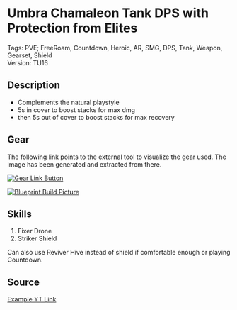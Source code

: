 # Umbra Chamaleon Tank DPS with Protection from Elites

Tags: PVE; FreeRoam, Countdown, Heroic, AR, SMG, DPS, Tank, Weapon, Gearset, Shield  
Version: TU16

## Description

* Complements the natural playstyle
* 5s in cover to boost stacks for max dmg
* then 5s out of cover to boost stacks for max recovery

## Gear

The following link points to the external tool to visualize the gear used.
The image has been generated and extracted from there.

[![Gear Link Button]({{site.baseurl}}/assets/images/gear-button.png)](https://mxswat.github.io/mx-division-builds/#/IwdgtATGDMlgbGADM1L1uQLgCyI8KsMLBhlGVgKw4ypSLAQCcmZbuipYh7fHOcNwptRlHLW68xMpFliForEspyFgOFBpGUI0DPHVQIQlCG66cCqrLFZ4QA)

[![Blueprint Build Picture]({{site.baseurl}}/assets/images/Umbra-Chameleon-PFE-Tank-DPS.png)]({{site.baseurl}}/assets/images/Umbra-Chameleon-PFE-Tank-DPS.png)

## Skills

1. Fixer Drone
2. Striker Shield

Can also use Reviver Hive instead of shield if comfortable enough or playing Countdown.

## Source

[Example YT Link](https://youtu.be/Rh4akGAwSVI)
